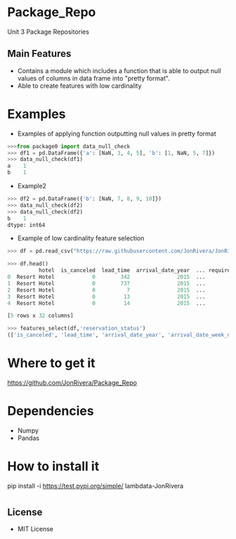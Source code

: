 # Package_Repo
Unit 3 Package Repositories

## Main Features
* Contains a module which includes a function that is able to 
output null values of columns in data frame into "pretty format".
* Able to create features with low cardinality

# Examples
* Examples of applying function outputting null values in pretty format
```python
>>>from package0 import data_null_check
>>> df1 = pd.DataFrame({'a': [NaN, 3, 4, 5], 'b': [1, NaN, 5, 7]})
>>> data_null_check(df1)
a    1
b    1

```

* Example2
```python
>>> df2 = pd.DataFrame({'b': [NaN, 7, 8, 9, 10]})
>>> data_null_check(df2)
>>> data_null_check(df2)
b    1
dtype: int64

```

* Example of low cardinality feature selection
```python
>>> df = pd.read_csv("https://raw.githubusercontent.com/JonRivera/JonRivera.github.io/master/Unit2/Buil_Week/Data_Sets/Hotel_Bookings/hotel_bookings.csv")

>>> df.head()
          hotel  is_canceled  lead_time  arrival_date_year  ... required_car_parking_spaces  total_of_special_requests  reservation_status  reservation_status_date
0  Resort Hotel            0        342               2015  ...                           0                          0           Check-Out               2015-07-01
1  Resort Hotel            0        737               2015  ...                           0                          0           Check-Out               2015-07-01
2  Resort Hotel            0          7               2015  ...                           0                          0           Check-Out               2015-07-02
3  Resort Hotel            0         13               2015  ...                           0                          0           Check-Out               2015-07-02
4  Resort Hotel            0         14               2015  ...                           0                          1           Check-Out               2015-07-03

[5 rows x 32 columns]

>>> features_select(df,'reservation_status')
(['is_canceled', 'lead_time', 'arrival_date_year', 'arrival_date_week_number', 'arrival_date_day_of_month', 'stays_in_weekend_nights', 'stays_in_week_nights', 'adults', 'children', 'babies', 'is_repeated_guest', 'previous_cancellations', 'previous_bookings_not_canceled', 'booking_changes', 'agent', 'company', 'days_in_waiting_list', 'adr', 'required_car_parking_spaces', 'total_of_special_requests', 'hotel', 'arrival_date_month', 'meal', 'market_segment', 'distribution_channel', 'reserved_room_type', 'assigned_room_type', 'deposit_type', 'customer_type'], 'reservation_status')

 ```
# Where to get it
https://github.com/JonRivera/Package_Repo

# Dependencies
* Numpy
* Pandas

# How to install it
pip install -i https://test.pypi.org/simple/ lambdata-JonRivera

#
## License
* MIT License

